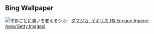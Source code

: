 ## Bing Wallpaper
![](https://www.bing.com/th?id=OHR.CervusDama_JA-JP5457977522_UHD.jpg&w=1000)季節ごとに装いを変えるシカ:&nbsp;&ensp;[ダマジカ, イギリス (© Enrique Aguirre Aves/Getty Images)](https://www.bing.com/th?id=OHR.CervusDama_JA-JP5457977522_UHD.jpg)
<br><br/>
